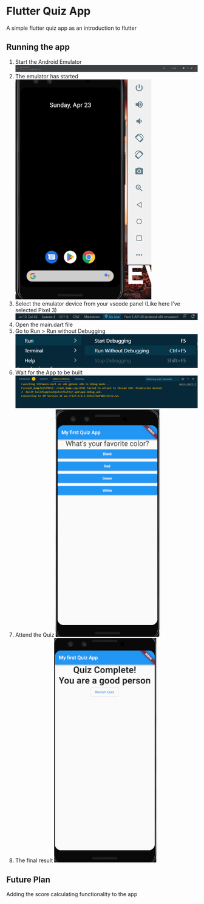 # Flutter Quiz App

A simple flutter quiz app as an introduction to flutter

## Running the app

1. Start the Android Emulator 
    ![](./Screenshots/startingTheEmulator.png)
2. The emulator has started
    ![](./Screenshots/emulatorStarted.png) 
3. Select the emulator device from your vscode panel (Like here I've selected Pixel 3)
    ![](./Screenshots/selectingEmulatorDevice.png)
4. Open the main.dart file
5. Go to Run > Run without Debugging
   ![](./Screenshots/runWithoutDebugging.png)
6. Wait for the App to be built
    ![](./Screenshots/buildingApp.png)
1. Attend the Quiz
   ![](./Screenshots/attendingQuiz.png)
8. The final result
    ![](./Screenshots/quizResult.png)
   
## Future Plan

Adding the score calculating functionality to the app
